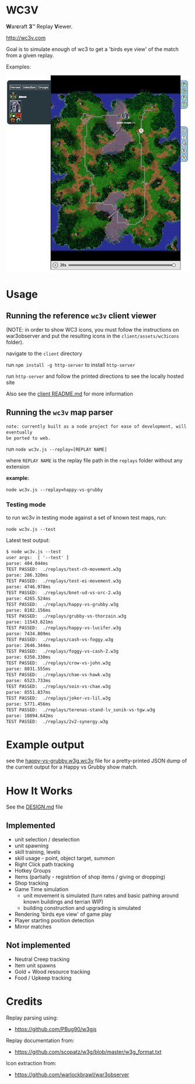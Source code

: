 # WC3V

 **W**ar**c**raft **3**™ Replay **V**iewer.

 http://wc3v.com

 Goal is to simulate enough of wc3 to get a 'birds eye view'
 of the match from a given replay.

 Examples:

 ![Happy vs Grubby showmatch on Concealed Hill](/example-client-v7.png)

# Usage

## Running the reference `wc3v` client viewer

(NOTE: in order to show WC3 icons, you must follow the instructions on war3observer
 and put the resulting icons in the `client/assets/wc3icons` folder).

navigate to the `client` directory

run `npm install -g http-server` to install `http-server`

run `http-server` and follow the printed directions to see the locally hosted site


Also see the [client README.md](client/README.md) for more information

## Running the `wc3v` map parser

```
note: currently built as a node project for ease of development, will eventually
be ported to web.
```

run `node wc3v.js --replay=[REPLAY NAME]`

where `REPLAY NAME` is the replay file path in the `replays` folder without any extension

**example:**

`node wc3v.js --replay=happy-vs-grubby`

### Testing mode

to run wc3v in testing mode against a set of known test maps, run:

`node wc3v.js --test`

Latest test output:

```
$ node wc3v.js --test
user args:  [ '--test' ]
parse: 404.044ms
TEST PASSED:  ./replays/test-ch-movement.w3g
parse: 286.320ms
TEST PASSED:  ./replays/test-ei-movement.w3g
parse: 4746.978ms
TEST PASSED:  ./replays/bnet-ud-vs-orc-2.w3g
parse: 4265.524ms
TEST PASSED:  ./replays/happy-vs-grubby.w3g
parse: 8102.156ms
TEST PASSED:  ./replays/grubby-vs-thorzain.w3g
parse: 11543.821ms
TEST PASSED:  ./replays/happy-vs-lucifer.w3g
parse: 7434.809ms
TEST PASSED:  ./replays/cash-vs-foggy.w3g
parse: 2646.344ms
TEST PASSED:  ./replays/foggy-vs-cash-2.w3g
parse: 6350.330ms
TEST PASSED:  ./replays/crow-vs-john.w3g
parse: 8031.555ms
TEST PASSED:  ./replays/chae-vs-hawk.w3g
parse: 6523.733ms
TEST PASSED:  ./replays/soin-vs-chae.w3g
parse: 8551.837ms
TEST PASSED:  ./replays/joker-vs-lil.w3g
parse: 5771.456ms
TEST PASSED:  ./replays/terenas-stand-lv_sonik-vs-tgw.w3g
parse: 10894.642ms
TEST PASSED:  ./replays/2v2-synergy.w3g
```

# Example output

see the [happy-vs-grubby.w3g.wc3v](docs/happy-vs-grubby.w3g.wc3v) file for a pretty-printed JSON dump
of the current output for a Happy vs Grubby show match.

# How It Works

See the [DESIGN.md](/docs/DESIGN.md) file

## Implemented
	
* unit selection / deselection
* unit spawning
* skill training, levels
* skill usage - point, object target, summon
* Right Click path tracking
* Hotkey Groups
* Items (partially - registrtion of shop items / giving or dropping)
* Shop tracking
* Game Time simulation
  * unit movement is simulated (turn rates and basic pathing around known buildings and terrian WIP)
  * building construction and upgrading is simulated
* Rendering 'birds eye view' of game play
* Player starting position detection
* Mirror matches

## Not implemented

* Neutral Creep tracking
* Item unit spawns
* Gold + Wood resource tracking
* Food / Upkeep tracking

# Credits

Replay parsing using:

* https://github.com/PBug90/w3gjs

Replay documentation from:

* https://github.com/scopatz/w3g/blob/master/w3g_format.txt

Icon extraction from:

* https://github.com/warlockbrawl/war3observer
